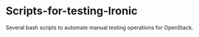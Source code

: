 # Scripts-for-testing-Ironic
Several bash scripts to automate manual testing operations for OpenStack.
